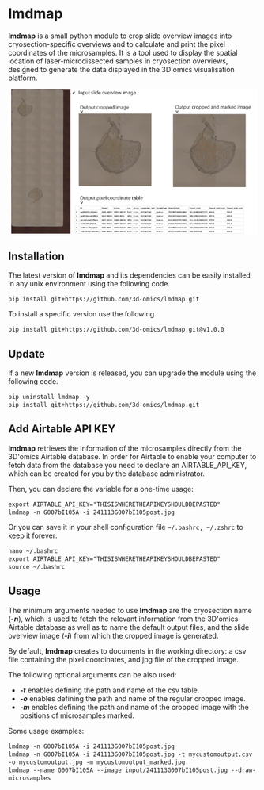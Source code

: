 # lmdmap

**lmdmap** is a small python module to crop slide overview images into cryosection-specific overviews and to calculate and print the pixel coordinates of the microsamples. It is a tool used to display the spatial location of laser-microdissected samples in cryosection overviews, designed to generate the data displayed in the 3D'omics visualisation platform.

![Overview of input and output data](overview.png "Overview of input and output data")

## Installation

The latest version of **lmdmap** and its dependencies can be easily installed in any unix environment using the following code.

```{sh}
pip install git+https://github.com/3d-omics/lmdmap.git
```

To install a specific version use the following

```{sh}
pip install git+https://github.com/3d-omics/lmdmap.git@v1.0.0
```

## Update

If a new **lmdmap** version is released, you can upgrade the module using the following code.

```{sh}
pip uninstall lmdmap -y
pip install git+https://github.com/3d-omics/lmdmap.git
```

## Add Airtable API KEY

**lmdmap** retrieves the information of the microsamples directly from the 3D'omics Airtable database. In order for Airtable to enable your computer to fetch data from the database you need to declare an AIRTABLE_API_KEY, which can be created for you by the database administrator.

Then, you can declare the variable for a one-time usage:
```{sh}
export AIRTABLE_API_KEY="THISISWHERETHEAPIKEYSHOULDBEPASTED"
lmdmap -n G007bI105A -i 241113G007bI105post.jpg
```

Or you can save it in your shell configuration file `~/.bashrc, ~/.zshrc` to keep it forever:
```{sh}
nano ~/.bashrc
export AIRTABLE_API_KEY="THISISWHERETHEAPIKEYSHOULDBEPASTED"
source ~/.bashrc
```

## Usage

The minimum arguments needed to use **lmdmap** are the cryosection name (***-n***), which is used to fetch the relevant information from the 3D'omics Airtable database as well as to name the default output files, and the slide overview image (***-i***) from which the cropped image is generated.

By default, **lmdmap** creates to documents in the working directory: a csv file containing the pixel coordinates, and jpg file of the cropped image.

The following optional arguments can be also used:

- ***-t*** enables defining the path and name of the csv table.
- ***-o*** enables defining the path and name of the regular cropped image.
- ***-m*** enables defining the path and name of the cropped image with the positions of microsamples marked.

Some usage examples:

```{sh}
lmdmap -n G007bI105A -i 241113G007bI105post.jpg
lmdmap -n G007bI105A -i 241113G007bI105post.jpg -t mycustomoutput.csv -o mycustomoutput.jpg -m mycustomoutput_marked.jpg
lmdmap --name G007bI105A --image input/241113G007bI105post.jpg --draw-microsamples
```
